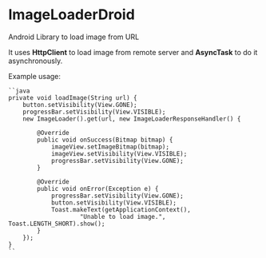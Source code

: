 ImageLoaderDroid
================

Android Library to load image from URL  

It uses **HttpClient** to load image from remote server and **AsyncTask** to do it asynchronously.

Example usage:

	``java
	private void loadImage(String url) {
		button.setVisibility(View.GONE);
		progressBar.setVisibility(View.VISIBLE);
		new ImageLoader().get(url, new ImageLoaderResponseHandler() {

			@Override
			public void onSuccess(Bitmap bitmap) {
				imageView.setImageBitmap(bitmap);
				imageView.setVisibility(View.VISIBLE);
				progressBar.setVisibility(View.GONE);
			}

			@Override
			public void onError(Exception e) {
				progressBar.setVisibility(View.GONE);
				button.setVisibility(View.VISIBLE);
				Toast.makeText(getApplicationContext(),
						"Unable to load image.", Toast.LENGTH_SHORT).show();
			}
		});
	}
	``